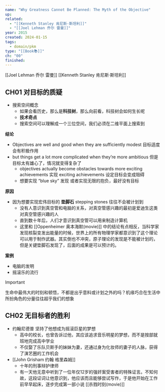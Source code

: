 ```yaml
---
name: "Why Greatness Cannot Be Planned: The Myth of the Objective"
up: 
related:
  - "[[Kenneth Stanley 肯尼斯·斯坦利]]"
  - "[[Joel Lehman 乔尔 雷曼]]"
year: 2015
created: 2024-01-15
tags:
  - domain/pkm
type: "[[Book📚]]"
ch: "00"
finished: 
---
```

[[Joel Lehman 乔尔 雷曼]]
[[Kenneth Stanley 肯尼斯·斯坦利]]



## CH01 对目标的质疑

- 搜索空间概念
	- 如果会看历史，那么是**科技树**，那么向前看，科技树会如何生长呢
	- **技术奇点**
	- 搜索空间可以理解成一个三位空间，我们必须在二维平面上搜索到

**结论**

- Objectives are well and good when they are sufficiently modest  目标适度会有积极作用
- but things get a lot more complicated when they’re more ambitious  但是目标太有雄心了，情况就变得复杂了
	- objectives actually become obstacles towards more exciting achievements 实现 exciting achievements 设定目标会变成阻碍
	- 想要实现   “blue sky”  发现 或者实现无限的抱负，最好没有目标

**原因**

- 因为想要实现宏伟目标的 **垫脚石**  stepping stones 往往不会被计划到
	- 没有人意识到真空管和电脑的关系，对真空管感兴趣的最初是爱迪生这类对真空管感兴趣的人
	- 直到数十年后，人们才意识到真空管可以用来制造计算机
	- 这里和 [[Oppenheimer 奥本海默(movie)]] 中的结论有点相反，当科学家发现核裂变发出能量的时候，世界上的所有物理学家都意识到了这个理论可以用于制作武器。其实倒也不冲突，原子理论的发现是不能被计划的，但是关键垫脚石发现了，后面的成果是可以预计的。

**案例**

- 电脑的发明
- 摇滚乐的流行



> [!important] 
> 生命中最伟大的时刻和顿悟，不都是出乎意料或计划之外的吗？机缘巧合在生活中所扮角色的分量往往超乎我们的想象

## CH02 无目标者的胜利

- 约翰尼德普 坚持了他想成为摇滚巨星的梦想
	- 高中的校长，也曾告诉过他，其应该追求音乐明星的梦想，而不是按部就班地完成高中学业
	- 不仅娶了乐队贝斯手的妹妹为妻，还通过身为化妆师的妻子的人脉，获得了演艺圈的工作机会
-  [[John Grisham 约翰 格里森姆]]
	- 十年的刑事辩护律师
	- 有一天他无意中听到了一位年仅12岁的强奸案受害者的特殊证言。不知何故，这段证词让他意识到，他应该而且能够尝试写作，于是他开始在工作前早早起床，逐步完成第一部小说 [[杀戮时刻(movie)]]

